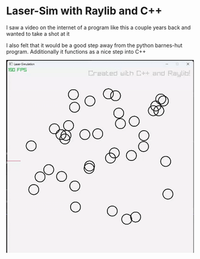 # Laser-Sim with Raylib and C++ 

<h>I saw a video on the internet of a program like this a couple years back and wanted to take a shot at it</h>

<p> I also felt that it would be a good step away from the python barnes-hut program. Additionally it functions as a nice step into C++</p>

<p align="center">
  <img src="Laser-Sim2.gif" alt="Quadtree Demo" />
</p>
